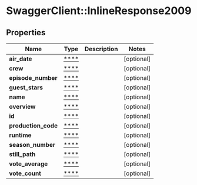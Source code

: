 # SwaggerClient::InlineResponse2009

## Properties
Name | Type | Description | Notes
------------ | ------------- | ------------- | -------------
**air_date** | [****](.md) |  | [optional] 
**crew** | [****](.md) |  | [optional] 
**episode_number** | [****](.md) |  | [optional] 
**guest_stars** | [****](.md) |  | [optional] 
**name** | [****](.md) |  | [optional] 
**overview** | [****](.md) |  | [optional] 
**id** | [****](.md) |  | [optional] 
**production_code** | [****](.md) |  | [optional] 
**runtime** | [****](.md) |  | [optional] 
**season_number** | [****](.md) |  | [optional] 
**still_path** | [****](.md) |  | [optional] 
**vote_average** | [****](.md) |  | [optional] 
**vote_count** | [****](.md) |  | [optional] 

